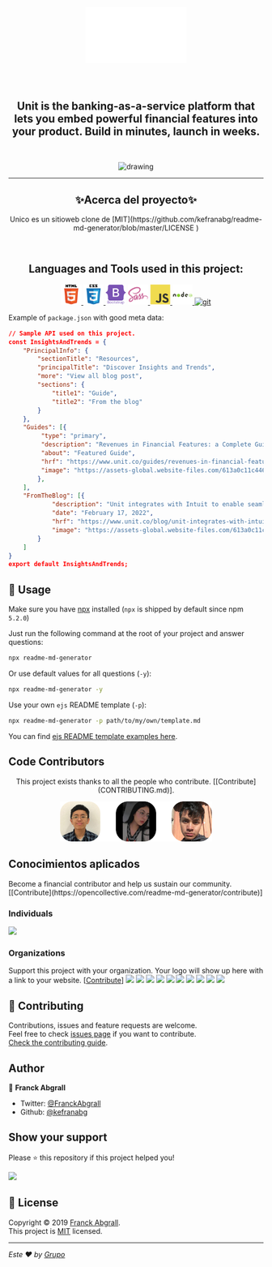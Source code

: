 <h1 align="center"><img src="./img/general/logo.svg" alt="drawing" width="200"/></h1>

<p>&nbsp;</p>

<center><h2>
Unit is the banking-as-a-service platform that lets you embed powerful financial features into your product. Build in minutes, launch in weeks.</h2></center>

<p>&nbsp;</p>

<center><img src="https://assets-global.website-files.com/613a0c11c446a1558ce5db7e/613a0c11c446a14d9ae5dd0b_Open-Graph.jpg" alt="drawing" width="600"/></center>

</center>

---

<h2 align="center" margin="2rem">✨Acerca del proyecto✨</h3>

<p align="center">Unico es un sitioweb clone de [MIT](https://github.com/kefranabg/readme-md-generator/blob/master/LICENSE ) </p>

<p>&nbsp;</p>

<h2 align="center" margin="2rem">Languages and Tools used in this project:</h3>

<p align="center">
  <a href="https://www.w3.org/html/" target="_blank" rel="noreferrer"> <img src="https://raw.githubusercontent.com/devicons/devicon/master/icons/html5/html5-original-wordmark.svg" alt="html5" width="40" height="40"/> </a> <a href="https://www.w3schools.com/css/" target="_blank" rel="noreferrer"> <img src="https://raw.githubusercontent.com/devicons/devicon/master/icons/css3/css3-original-wordmark.svg" alt="css3" width="40" height="40"/> </a> <a href="https://getbootstrap.com" target="_blank" rel="noreferrer"> <img src="https://raw.githubusercontent.com/devicons/devicon/master/icons/bootstrap/bootstrap-plain-wordmark.svg" alt="bootstrap" width="40" height="40"/></a>  <a href="https://sass-lang.com" target="_blank" rel="noreferrer"> <img src="https://raw.githubusercontent.com/devicons/devicon/master/icons/sass/sass-original.svg" alt="sass" width="40" height="40"/> </a> <a href="https://developer.mozilla.org/en-US/docs/Web/JavaScript" target="_blank" rel="noreferrer"> <img src="https://raw.githubusercontent.com/devicons/devicon/master/icons/javascript/javascript-original.svg" alt="javascript" width="40" height="40"/> </a> <a href="https://nodejs.org" target="_blank" rel="noreferrer"> <img src="https://raw.githubusercontent.com/devicons/devicon/master/icons/nodejs/nodejs-original-wordmark.svg" alt="nodejs" width="40" height="40"/> </a> <a href="https://git-scm.com/" target="_blank" rel="noreferrer"> <img src="https://www.vectorlogo.zone/logos/git-scm/git-scm-icon.svg" alt="git" width="40" height="40"/> </a>

</p>


Example of `package.json` with good meta data:

```json
// Sample API used on this project.
const InsightsAndTrends = {
    "PrincipalInfo": {
        "sectionTitle": "Resources",
        "principalTitle": "Discover Insights and Trends",
        "more": "View all blog post",
        "sections": {
            "title1": "Guide",
            "title2": "From the blog"
        }
    },
    "Guides": [{
         "type": "primary",
         "description": "Revenues in Financial Features: a Complete Guides for teach Companies",
         "about": "Featured Guide",
         "hrf": "https://www.unit.co/guides/revenues-in-financial-features-a-complete-guide-for-tech-companies",
         "image": "https://assets-global.website-files.com/613a0c11c446a15808e5db83/613a0c11c446a173ace5de05_Group%204789%20(4).png"
        },
    ],
    "FromTheBlog": [{
            "description": "Unit integrates with Intuit to enable seamless data connectivity",
            "date": "February 17, 2022",
            "hrf": "https://www.unit.co/blog/unit-integrates-with-intuit-to-enable-seamless-data-connectivity",
            "image": "https://assets-global.website-files.com/613a0c11c446a15808e5db83/61f43b2f6e38243696293612_unit%20-%20intuit.png"
        }
    ]
}
export default InsightsAndTrends;
```

## 🚀 Usage

Make sure you have [npx](https://www.npmjs.com/package/npx) installed (`npx` is shipped by default since npm `5.2.0`)

Just run the following command at the root of your project and answer questions:

```sh
npx readme-md-generator
```

Or use default values for all questions (`-y`):

```sh
npx readme-md-generator -y
```

Use your own `ejs` README template (`-p`):

```sh
npx readme-md-generator -p path/to/my/own/template.md
```

You can find [ejs README template examples here](https://github.com/kefranabg/readme-md-generator/tree/master/templates).

## Code Contributors

<p align="center">This project exists thanks to all the people who contribute. [[Contribute](CONTRIBUTING.md)].</p>
<p  align="center"><a href="https://github.com/brunochan2001/reto-6-7/graphs/contributors"><img src="./img/icons/contribuitors.svg"  width="300" /></a>
</p>

## Conocimientos aplicados

<p>

</p>
Become a financial contributor and help us sustain our community. [[Contribute](https://opencollective.com/readme-md-generator/contribute)]

### Individuals

<a href="https://opencollective.com/readme-md-generator"><img src="https://opencollective.com/readme-md-generator/individuals.svg?width=890"></a>

### Organizations

Support this project with your organization. Your logo will show up here with a link to your website. [[Contribute](https://opencollective.com/readme-md-generator/contribute)]
<a href="https://opencollective.com/readme-md-generator/organization/0/website"><img src="https://opencollective.com/readme-md-generator/organization/0/avatar.svg"></a>
<a href="https://opencollective.com/readme-md-generator/organization/1/website"><img src="https://opencollective.com/readme-md-generator/organization/1/avatar.svg"></a>
<a href="https://opencollective.com/readme-md-generator/organization/2/website"><img src="https://opencollective.com/readme-md-generator/organization/2/avatar.svg"></a>
<a href="https://opencollective.com/readme-md-generator/organization/3/website"><img src="https://opencollective.com/readme-md-generator/organization/3/avatar.svg"></a>
<a href="https://opencollective.com/readme-md-generator/organization/4/website"><img src="https://opencollective.com/readme-md-generator/organization/4/avatar.svg"></a>
<a href="https://opencollective.com/readme-md-generator/organization/5/website"><img src="https://opencollective.com/readme-md-generator/organization/5/avatar.svg"></a>
<a href="https://opencollective.com/readme-md-generator/organization/6/website"><img src="https://opencollective.com/readme-md-generator/organization/6/avatar.svg"></a>
<a href="https://opencollective.com/readme-md-generator/organization/7/website"><img src="https://opencollective.com/readme-md-generator/organization/7/avatar.svg"></a>
<a href="https://opencollective.com/readme-md-generator/organization/8/website"><img src="https://opencollective.com/readme-md-generator/organization/8/avatar.svg"></a>
<a href="https://opencollective.com/readme-md-generator/organization/9/website"><img src="https://opencollective.com/readme-md-generator/organization/9/avatar.svg"></a>

## 🤝 Contributing

Contributions, issues and feature requests are welcome.<br />
Feel free to check [issues page](https://github.com/kefranabg/readme-md-generator/issues) if you want to contribute.<br />
[Check the contributing guide](./CONTRIBUTING.md).<br />

## Author

👤 **Franck Abgrall**

- Twitter: [@FranckAbgrall](https://twitter.com/FranckAbgrall)
- Github: [@kefranabg](https://github.com/kefranabg)

## Show your support

Please ⭐️ this repository if this project helped you!

<a href="https://www.patreon.com/FranckAbgrall">
  <img src="https://c5.patreon.com/external/logo/become_a_patron_button@2x.png" width="160">
</a>

## 📝 License

Copyright © 2019 [Franck Abgrall](https://github.com/kefranabg).<br />
This project is [MIT](https://github.com/kefranabg/readme-md-generator/blob/master/LICENSE) licensed.

---

_Este  ❤️ by [Grupo](https://github.com/kefranabg/readme-md-generator)_
